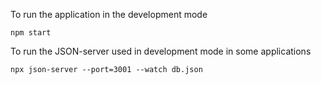 To run the application in the development mode

```
npm start
```

To run the JSON-server used in development mode in some applications

```
npx json-server --port=3001 --watch db.json
```
